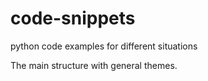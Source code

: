 # code-snippets
python code examples for different situations

The main structure with general themes.
